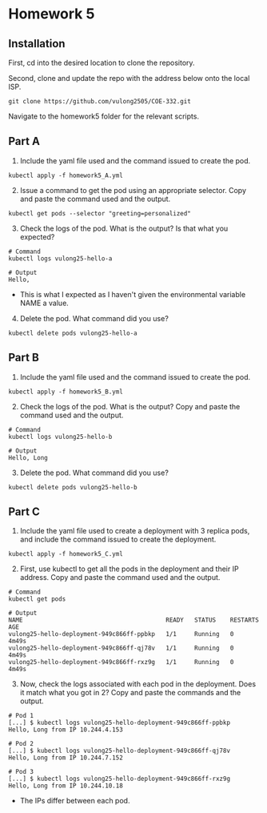 # Homework 5

## Installation

First, cd into the desired location to clone the repository.

Second, clone and update the repo with the address below onto the local ISP.
```gitexclude
git clone https://github.com/vulong2505/COE-332.git
```
Navigate to the homework5 folder for the relevant scripts.

## Part A

1. Include the yaml file used and the command issued to create the pod.
```
kubectl apply -f homework5_A.yml
```

2. Issue a command to get the pod using an appropriate selector. Copy and paste the command used and the output.
```
kubectl get pods --selector "greeting=personalized"
```

3. Check the logs of the pod. What is the output? Is that what you expected?
```
# Command
kubectl logs vulong25-hello-a

# Output
Hello,
```
* This is what I expected as I haven't given the environmental variable NAME a value.

4. Delete the pod. What command did you use?
```
kubectl delete pods vulong25-hello-a
```

## Part B

1. Include the yaml file used and the command issued to create the pod.
```
kubectl apply -f homework5_B.yml
```

2. Check the logs of the pod. What is the output? Copy and paste the command used and the output.
```
# Command
kubectl logs vulong25-hello-b

# Output 
Hello, Long
```

3. Delete the pod. What command did you use?
```
kubectl delete pods vulong25-hello-b
```

## Part C

1. Include the yaml file used to create a deployment with 3 replica pods, and include the command issued to create the deployment.
```
kubectl apply -f homework5_C.yml
```

2. First, use kubectl to get all the pods in the deployment and their IP address. Copy and paste the command used and the output.
```
# Command
kubectl get pods

# Output
NAME                                        READY   STATUS    RESTARTS   AGE
vulong25-hello-deployment-949c866ff-ppbkp   1/1     Running   0          4m49s
vulong25-hello-deployment-949c866ff-qj78v   1/1     Running   0          4m49s
vulong25-hello-deployment-949c866ff-rxz9g   1/1     Running   0          4m49s
```

3. Now, check the logs associated with each pod in the deployment. Does it match what you got in 2? Copy and paste the commands and the output.
```
# Pod 1
[...] $ kubectl logs vulong25-hello-deployment-949c866ff-ppbkp
Hello, Long from IP 10.244.4.153

# Pod 2
[...] $ kubectl logs vulong25-hello-deployment-949c866ff-qj78v
Hello, Long from IP 10.244.7.152

# Pod 3
[...] $ kubectl logs vulong25-hello-deployment-949c866ff-rxz9g
Hello, Long from IP 10.244.10.18
```
* The IPs differ between each pod. 